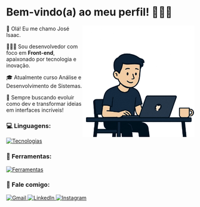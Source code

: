 # Bem-vindo(a) ao meu perfil! 🧑🏽‍💻

<img src="./readme-github-sem-bg.png" alt="Isaac animado programando" width="300px" align="right" >

<p align="left"> 
👋 Olá! Eu me chamo José Isaac.
 
 🧑🏽‍💻 Sou desenvolvedor com foco em <strong>Front-end</strong>, apaixonado por tecnologia e inovação.
 
 🎓 Atualmente curso Análise e Desenvolvimento de Sistemas.
 
 🚀 Sempre buscando evoluir como dev e transformar ideias em interfaces incríveis!
</p>

### 💻 Linguagens:

[![Tecnologias](https://skillicons.dev/icons?i=js,html,css,react,next,tailwindcss,nodejs,express&theme=dark)](https://skillicons.dev)

### 💼 Ferramentas:

[![Ferramentas](https://skillicons.dev/icons?i=vscode,git,github,figma,supabase,mongo,postgresql,mysql,vercel,netlify&theme=dark)](https://skillicons.dev)


### 💌 Fale comigo:
<p align="left">
  <a href="mailto:joseisaacnascimento@gmail.com" title="Gmail">
    <img src="https://skillicons.dev/icons?i=gmail&theme=dark" alt="Gmail"/>
  </a>
  <a href="https://www.linkedin.com/in/jos%C3%A9-isaac-nascimento/" title="LinkedIn">
    <img src="https://skillicons.dev/icons?i=linkedin&theme=dark" alt="LinkedIn"/>
  </a>
  <a href="https://www.instagram.com/j0se_isaacsn/" title="Instagram">
    <img src="https://skillicons.dev/icons?i=instagram&theme=dark" alt="Instagram"/>
  </a>
</p>
